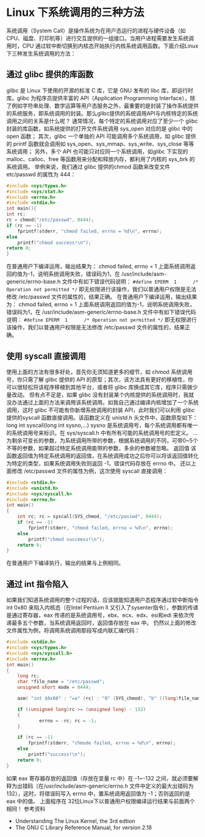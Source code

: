 # Linux 下系统调用的三种方法

系统调用（System Call）是操作系统为在用户态运行的进程与硬件设备（如CPU、磁盘、打印机等）进行交互提供的一组接口。当用户进程需要发生系统调用时，CPU 通过软中断切换到内核态开始执行内核系统调用函数。下面介绍Linux 下三种发生系统调用的方法：
## 通过 glibc 提供的库函数

glibc 是 Linux 下使用的开源的标准 C 库，它是 GNU 发布的 libc 库，即运行时库。glibc 为程序员提供丰富的 API（Application Programming Interface），除了例如字符串处理、数学运算等用户态服务之外，最重要的是封装了操作系统提供的系统服务，即系统调用的封装。那么glibc提供的系统调用API与内核特定的系统调用之间的关系是什么呢？
通常情况，每个特定的系统调用对应了至少一个 glibc 封装的库函数，如系统提供的打开文件系统调用 sys_open 对应的是 glibc 中的 open 函数；
其次，glibc 一个单独的 API 可能调用多个系统调用，如 glibc 提供的 printf 函数就会调用如 sys_open、sys_mmap、sys_write、sys_close 等等系统调用；
另外，多个 API 也可能只对应同一个系统调用，如glibc 下实现的 malloc、calloc、free 等函数用来分配和释放内存，都利用了内核的 sys_brk 的系统调用。
举例来说，我们通过 glibc 提供的chmod 函数来改变文件 etc/passwd 的属性为 444：
```c
#include <sys/types.h>
#include <sys/stat.h>
#include <errno.h>
#include <stdio.h>
int main(){ 
int rc;
rc = chmod("/etc/passwd", 0444);
if (rc == -1) 
    fprintf(stderr, "chmod failed, errno = %d\n", errno);
else 
    printf("chmod success!\n"); 
return 0;
}
```
在普通用户下编译运用，输出结果为：
chmod failed, errno = 1
上面系统调用返回的值为-1，说明系统调用失败，错误码为1，在 /usr/include/asm-generic/errno-base.h 文件中有如下错误代码说明：
`#define EPERM  1      /* Operation not permitted */`
即无权限进行该操作，我们以普通用户权限是无法修改 /etc/passwd 文件的属性的，结果正确。
在普通用户下编译运用，输出结果为：
chmod failed, errno = 1
上面系统调用返回的值为-1，说明系统调用失败，错误码为1，在 /usr/include/asm-generic/errno-base.h 文件中有如下错误代码说明：
`#define EPERM  1      /* Operation not permitted */`
即无权限进行该操作，我们以普通用户权限是无法修改 /etc/passwd 文件的属性的，结果正确。
## 使用 syscall 直接调用

使用上面的方法有很多好处，首先你无须知道更多的细节，如 chmod 系统调用号，你只需了解 glibc 提供的 API 的原型；其次，该方法具有更好的移植性，你可以很轻松将该程序移植到其他平台，或者将 glibc 库换成其它库，程序只需做少量改动。
但有点不足是，如果 glibc 没有封装某个内核提供的系统调用时，我就没办法通过上面的方法来调用该系统调用。如我自己通过编译内核增加了一个系统调用，这时 glibc 不可能有你新增系统调用的封装 API，此时我们可以利用 glibc 提供的syscall 函数直接调用。该函数定义在 unistd.h 头文件中，函数原型如下：
long int syscall(long int sysno,...)
sysno 是系统调用号，每个系统调用都有唯一的系统调用号来标识。在 sys/syscall.h 中有所有可能的系统调用号的宏定义。
... 为剩余可变长的参数，为系统调用所带的参数，根据系统调用的不同，可带0~5个不等的参数，如果超过特定系统调用能带的参数，多余的参数被忽略。
返回值 该函数返回值为特定系统调用的返回值，在系统调用成功之后你可以将该返回值转化为特定的类型，如果系统调用失败则返回 -1，错误代码存放在 errno 中。
还以上面修改 /etc/passwd 文件的属性为例，这次使用 syscall 直接调用：
```c
#include <stdio.h>
#include <unistd.h>
#include <sys/syscall.h>
#include <errno.h>
int main()
{
    int rc; rc = syscall(SYS_chmod, "/etc/passwd", 0444);
    if (rc == -1)
        fprintf(stderr, "chmod failed, errno = %d\n", errno);
    else
        printf("chmod succeess!\n");
    return 0;
}
```
在普通用户下编译执行，输出的结果与上例相同。
## 通过 int 指令陷入

如果我们知道系统调用的整个过程的话，应该就能知道用户态程序通过软中断指令int 0x80 来陷入内核态（在Intel Pentium II 又引入了sysenter指令），参数的传递是通过寄存器，eax 传递的是系统调用号，ebx、ecx、edx、esi和edi 来依次传递最多五个参数，当系统调用返回时，返回值存放在 eax 中。
仍然以上面的修改文件属性为例，将调用系统调用那段写成内联汇编代码：
```c
#include <stdio.h>
#include <sys/types.h>
#include <sys/syscall.h>
#include <errno.h>
int main()
{
    long rc; 
    char *file_name = "/etc/passwd"; 
    unsigned short mode = 0444;

    asm( "int $0x80" : "=a" (rc) : "0" (SYS_chmod), "b" ((long)file_name), "c" ((long)mode) );

    if ((unsigned long)rc >= (unsigned long) - 132)
    {
            errno = -rc; rc = -1;
    }

    if (rc == -1) 
        fprintf(stderr, "chmode failed, errno = %d\n", errno); 
    else 
        printf("success!\n");
    return 0;
}
```
如果 eax 寄存器存放的返回值（存放在变量 rc 中）在 -1~-132 之间，就必须要解释为出错码（在/usr/include/asm-generic/errno.h 文件中定义的最大出错码为 132），这时，将错误码写入 errno 中，置系统调用返回值为 -1；否则返回的是 eax 中的值。
上面程序在 32位Linux下以普通用户权限编译运行结果与前面两个相同！
参考资料
- Understanding The Linux Kernel, the 3rd edtion
- The GNU C Library Reference Manual, for version 2.18




